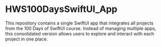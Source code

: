 # HWS100DaysSwiftUI_App
This repository contains a single SwiftUI app that integrates all projects from the 100 Days of SwiftUI course. Instead of managing multiple apps, this consolidated version allows users to explore and interact with each project in one place.
